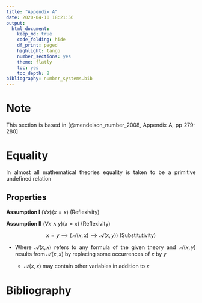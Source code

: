 ```yaml
---
title: "Appendix A"
date: 2020-04-10 18:21:56
output:
  html_document:
    keep_md: true
    code_folding: hide
    df_print: paged
    highlight: tango
    number_sections: yes
    theme: flatly
    toc: yes
    toc_depth: 2
bibliography: number_systems.bib
---
```


<style>

body {
text-align: justify}

</style>






# Note

This section is based in [@mendelson_number_2008, Appendix A, pp 279-280]

# Equality

In almost all mathematical theories equality is taken to be a primitive undefined relation

## Properties

__Assumption I__  $(\forall x)(x = x) \text{ (Reflexivity)}$

__Assumption II__ $(\forall x \land y)(x = x) \text{ (Reflexivity)}$

$$x = y \implies (\mathscr{A}(x,x) \implies \mathscr{A}(x,y)) \text{ (Substitutivity)}$$

- Where $\mathscr{A}(x,x)$ refers to any formula of the given theory and $\mathscr{A}(x,y)$ results from $\mathscr{A}(x,x)$ by replacing some occurrences of $x$ by $y$

    + $\mathscr{A}(x,x)$ may contain other variables in addition to $x$

# Bibliography

